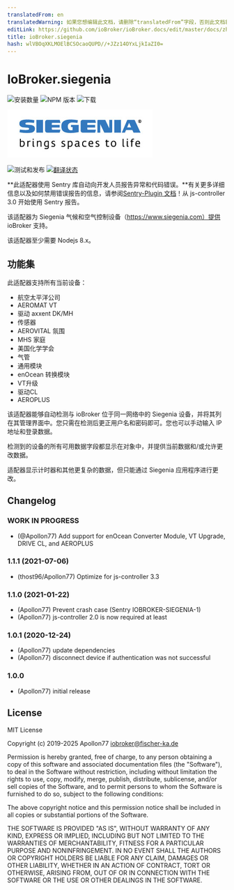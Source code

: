```yaml
---
translatedFrom: en
translatedWarning: 如果您想编辑此文档，请删除“translatedFrom”字段，否则此文档将再次自动翻译
editLink: https://github.com/ioBroker/ioBroker.docs/edit/master/docs/zh-cn/adapterref/iobroker.siegenia/README.md
title: ioBroker.siegenia
hash: wlVBOqXKLMOElBCSOcaoQUPD//+JZz14OYxLjkIaZI0=
---
```

# IoBroker.siegenia

![安装数量](http://iobroker.live/badges/siegenia-stable.svg)
![NPM 版本](http://img.shields.io/npm/v/iobroker.siegenia.svg)
![下载](https://img.shields.io/npm/dm/iobroker.siegenia.svg)

<img src="./admin/siegenia_logo.jpg"/>

![测试和发布](https://github.com/Apollon77/ioBroker.siegenia/workflows/Test%20and%20Release/badge.svg) [![翻译状态](https://weblate.iobroker.net/widgets/adapters/-/siegenia/svg-badge.svg)](https://weblate.iobroker.net/engage/adapters/?utm_source=widget)

**此适配器使用 Sentry 库自动向开发人员报告异常和代码错误。**有关更多详细信息以及如何禁用错误报告的信息，请参阅[Sentry-Plugin 文档](https://github.com/ioBroker/plugin-sentry#plugin-sentry)！从 js-controller 3.0 开始使用 Sentry 报告。

该适配器为 Siegenia 气候和空气控制设备（https://www.siegenia.com）提供 ioBroker 支持。

该适配器至少需要 Nodejs 8.x。

## 功能集
此适配器支持所有当前设备：

* 航空太平洋公司
* AEROMAT VT
* 驱动 axxent DK/MH
* 传感器
* AEROVITAL 氛围
* MHS 家庭
* 美国化学学会
* 气管
* 通用模块
* enOcean 转换模块
* VT升级
* 驱动CL
* AEROPLUS

该适配器能够自动检测与 ioBroker 位于同一网络中的 Siegenia 设备，并将其列在其管理界面中。您只需在检测后更正用户名和密码即可。您也可以手动输入 IP 地址和登录数据。

检测到的设备的所有可用数据字段都显示在对象中，并提供当前数据和/或允许更改数据。

适配器显示计时器和其他更复杂的数据，但只能通过 Siegenia 应用程序进行更改。

## Changelog

### __WORK IN PROGRESS__
* (@Apollon77) Add support for enOcean Converter Module, VT Upgrade, DRIVE CL, and AEROPLUS

### 1.1.1 (2021-07-06)
* (thost96/Apollon77) Optimize for js-controller 3.3

### 1.1.0 (2021-01-22)
* (Apollon77) Prevent crash case (Sentry IOBROKER-SIEGENIA-1)
* (Apollon77) js-controller 2.0 is now required at least

### 1.0.1 (2020-12-24)
* (Apollon77) update dependencies
* (Apollon77) disconnect device if authentication was not successful

### 1.0.0
* (Apollon77) initial release

## License
MIT License

Copyright (c) 2019-2025 Apollon77 iobroker@fischer-ka.de

Permission is hereby granted, free of charge, to any person obtaining a copy
of this software and associated documentation files (the "Software"), to deal
in the Software without restriction, including without limitation the rights
to use, copy, modify, merge, publish, distribute, sublicense, and/or sell
copies of the Software, and to permit persons to whom the Software is
furnished to do so, subject to the following conditions:

The above copyright notice and this permission notice shall be included in all
copies or substantial portions of the Software.

THE SOFTWARE IS PROVIDED "AS IS", WITHOUT WARRANTY OF ANY KIND, EXPRESS OR
IMPLIED, INCLUDING BUT NOT LIMITED TO THE WARRANTIES OF MERCHANTABILITY,
FITNESS FOR A PARTICULAR PURPOSE AND NONINFRINGEMENT. IN NO EVENT SHALL THE
AUTHORS OR COPYRIGHT HOLDERS BE LIABLE FOR ANY CLAIM, DAMAGES OR OTHER
LIABILITY, WHETHER IN AN ACTION OF CONTRACT, TORT OR OTHERWISE, ARISING FROM,
OUT OF OR IN CONNECTION WITH THE SOFTWARE OR THE USE OR OTHER DEALINGS IN THE
SOFTWARE.